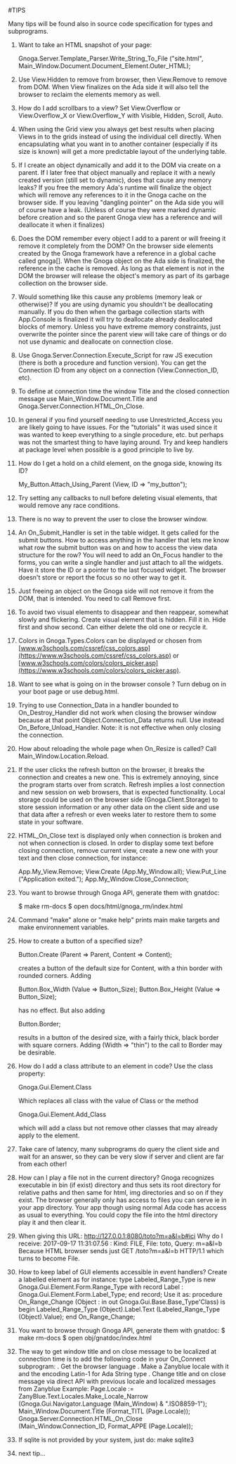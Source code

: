 #TIPS

Many tips will be found also in source code specification for types and subprograms.

1. Want to take an HTML snapshot of your page:

    Gnoga.Server.Template_Parser.Write_String_To_File
    ("site.html", Main_Window.Document.Document_Element.Outer_HTML);

1. Use View.Hidden to remove from browser, then View.Remove to remove from DOM. When View finalizes on the Ada side it will also tell the browser to reclaim the elements memory as well.

1. How do I add scrollbars to a view?
Set View.Overflow or View.Overflow\_X or View.Overflow\_Y with Visible, Hidden, Scroll, Auto.

1. When using the Grid view you always get best results when placing Views in to the grids instead of using the individual cell directly. When encapsulating what you want in to another container (especially if its size is known) will get a more predictable layout of the underlying table.

1.  If I create an object dynamically and add it to the DOM via create on a parent. If I later free that object manually and replace it with a newly created version (still set to dynamic), does that cause any memory leaks?
If you free the memory Ada's runtime will finalize the object which will remove any references to it in the Gnoga cache on the browser side. If you leaving "dangling pointer" on the Ada side you will of course have a leak. (Unless of course they were marked dynamic before creation and so the parent Gnoga view has a reference and will deallocate it when it finalizes)

1. Does the DOM remember every object I add to a parent or will freeing it remove it completely from the DOM?
On the browser side elements created by the Gnoga framework have a reference in a global cache called gnoga[]. When the Gnoga object on the Ada side is finalized, the reference in the cache is removed. As long as that element is not in the DOM the browser will release the object's memory as part of its garbage collection on the browser side.

1. Would something like this cause any problems (memory leak or otherwise)?
If you are using dynamic you shouldn't be deallocating manually. If you do then when the garbage collection starts with App.Console is finalized it will try to deallocate already deallocated blocks of memory.
Unless you have extreme memory constraints, just overwrite the pointer since the parent view will take care of things or do not use dynamic and deallocate on connection close.

1. Use Gnoga.Server.Connection.Execute\_Script for raw JS execution (there is both a procedure and function version). You can get the Connection ID from any object on a connection (View.Connection\_ID, etc).

1. To define at connection time the window Title and the closed connection message use Main_Window.Document.Title and Gnoga.Server.Connection.HTML\_On\_Close.


1. In general if you find yourself needing to use Unrestricted_Access you are likely going to have issues. For the "tutorials" it was used since it was wanted to keep everything to a single procedure, etc. but perhaps was not the smartest thing to have laying around. Try and keep handlers at package level when possible is a good principle to live by.

1. How do I get a hold on a child element, on the gnoga side, knowing its ID?

    My_Button.Attach_Using_Parent (View, ID => "my_button");

1. Try setting any callbacks to null before deleting visual elements, that would remove any race conditions.

1. There is no way to prevent the user to close the browser window.

1. An On\_Submit\_Handler is set in the table widget. It gets called for the submit buttons. How to access anything in the handler that lets me know what row the submit button was on and how to access the view data structure for the row?
You will need to add an On\_Focus handler to the forms, you can write a single handler and just attach to all the widgets. Have it store the ID or a pointer to the last focused widget. The browser doesn't store or report the focus so no other way to get it.

1. Just freeing an object on the Gnoga side will not remove it from the DOM, that is intended. You need to call Remove first.

1. To avoid two visual elements to disappear and then reappear, somewhat slowly and flickering. Create visual element that is hidden. Fill it in. Hide first and show second. Can either delete the old one or recycle it.

1. Colors in Gnoga.Types.Colors can be displayed or chosen from [www.w3schools.com/cssref/css_colors.asp](https://www.w3schools.com/cssref/css_colors.asp) or [www.w3schools.com/colors/colors_picker.asp](https://www.w3schools.com/colors/colors_picker.asp).

1. Want to see what is going on in the browser console ?
Turn debug on in your boot page <script>var gnoga_debug = true;</script> or use debug.html.

1. Trying to use Connection\_Data in a handler bounded to On\_Destroy\_Handler did not work when closing the browser window because at that point Object.Connection\_Data returns null.
Use instead On\_Before\_Unload\_Handler. Note: it is not effective when only closing the connection.

1. How about reloading the whole page when On\_Resize is called?
Call Main\_Window.Location.Reload.

1. If the user clicks the refresh button on the browser, it breaks the connection and creates a new one. This is extremely annoying, since the program starts over from scratch.
Refresh implies a lost connection and new session on web browsers, that is expected functionality. Local storage could be used on the browser side (Gnoga.Client.Storage) to store session information or any other data on the client side and use that data after a refresh or even weeks later to restore them to some state in your software.

1. HTML\_On\_Close text is displayed only when connection is broken and not when connection is closed. In order to display some text before closing connection, remove current view, create a new one with your text and then close connection, for instance:

    App.My_View.Remove;
    View.Create (App.My_Window.all);
    View.Put_Line ("Application exited.");
    App.My_Window.Close_Connection;

1. You want to browse through Gnoga API, generate them with gnatdoc:

    $ make rm-docs
    $ open docs/html/gnoga_rm/index.html

1. Command "make" alone or "make help" prints main make targets and make environnement variables.

1. How to create a button of a specified size?

    Button.Create (Parent => Parent, Content => Content);

    creates a button of the default size for Content, with a thin border with rounded corners. Adding

    Button.Box_Width  (Value => Button_Size);
    Button.Box_Height (Value => Button_Size);

    has no effect. But also adding

    Button.Border;

    results in a button of the desired size, with a fairly thick, black border with square corners. Adding (Width => "thin") to the call to Border may be desirable.

1. How do I add a class attribute to an element in code? Use the class property:

    Gnoga.Gui.Element.Class

    Which replaces all class with the value of Class or the method

    Gnoga.Gui.Element.Add_Class

    which will add a class but not remove other classes that may already apply to the element.

1. Take care of latency, many subprograms do query the client side and wait for an answer, so they can be very slow if server and client are far from each other!

1. How can I play a file not in the current directory?
Gnoga recognizes executable in bin (if exist) directory and thus sets its root directory for relative paths and then same for html, img directories and so on if they exist. The browser generally only has access to files you can serve  ie in your app directory. Your app though using normal Ada code has access as usual to everything. You could copy the file into the html directory play it and then clear it.

1. When giving this URL: http://127.0.0.1:8080/toto?m=a&l=b#ici
Why do I receive:
    2017-09-17 11:31:07.56 : Kind: FILE, File: toto, Query: m=a&l=b
Because HTML browser sends just
    GET /toto?m=a&l=b HTTP/1.1
which turns to become File.

1. How to keep label of GUI elements accessible in event handlers?
Create a labelled element as for instance:
   type Labeled_Range_Type is new Gnoga.Gui.Element.Form.Range_Type with record
      Label : Gnoga.Gui.Element.Form.Label_Type;
   end record;
Use it as:
      procedure On_Range_Change (Object : in out Gnoga.Gui.Base.Base_Type'Class)
      is
      begin
         Labeled_Range_Type (Object).Label.Text
         (Labeled_Range_Type (Object).Value);
      end On_Range_Change;

1. You want to browse through Gnoga API, generate them with gnatdoc:
    $ make rm-docs
    $ open obj/gnatdoc/index.html

1. The way to get window title and on close message to be localized at connection time is to add the following code in your On_Connect subprogram:
. Get the browser language
. Make a Zanyblue locale with it and the encoding Latin-1 for Ada String type
. Change title and on close message via direct API with previous locale and localized messages from Zanyblue
Example:
    Page.Locale := ZanyBlue.Text.Locales.Make_Locale_Narrow (Gnoga.Gui.Navigator.Language (Main_Window) & ".ISO8859-1");
    Main_Window.Document.Title (Format_TITL (Page.Locale));
    Gnoga.Server.Connection.HTML_On_Close (Main_Window.Connection_ID, Format_APPE (Page.Locale));

1. If sqlite is not provided by your system, just do:
make sqlite3

1. next tip...
